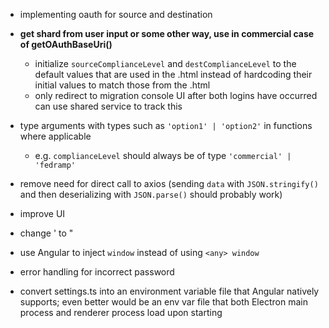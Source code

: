- implementing oauth for source and destination

- **get shard from user input or some other way, use in commercial case of getOAuthBaseUri()**

  - initialize `sourceComplianceLevel` and `destComplianceLevel` to the default values that are used in the .html instead of hardcoding their initial values to match those from the .html
  - only redirect to migration console UI after both logins have occurred
    can use shared service to track this
  
- type arguments with types such as `'option1' | 'option2'` in functions where applicable

  - e.g. `complianceLevel` should always be of type `'commercial' | 'fedramp'`

- remove need for direct call to axios (sending `data` with `JSON.stringify()` and then deserializing with `JSON.parse()` should probably work)

- improve UI

- change ' to "

- use Angular to inject `window` instead of using `<any> window`

- error handling for incorrect password

- convert settings.ts into an environment variable file that Angular natively supports; even better would be an env var file that both Electron main process and renderer process load upon starting

  
